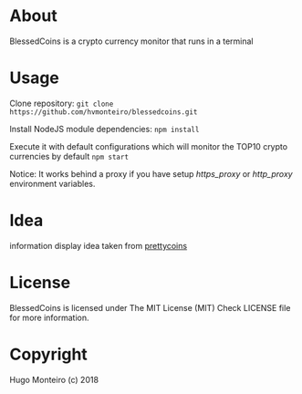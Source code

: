 # About
BlessedCoins is a crypto currency monitor that runs in a terminal

# Usage
Clone repository:
`git clone https://github.com/hvmonteiro/blessedcoins.git`

Install NodeJS module dependencies:
`npm install`

Execute it with default configurations which will monitor the TOP10 crypto currencies by default
`npm start`

Notice: It works behind a proxy if you have setup *https_proxy* or *http_proxy* environment variables.

# Idea
information display idea taken from [prettycoins](https://github.com/tiaanduplessis/prettycoins/)

# License
BlessedCoins is licensed under The MIT License (MIT)
Check LICENSE file for more information.

# Copyright
Hugo Monteiro (c) 2018
